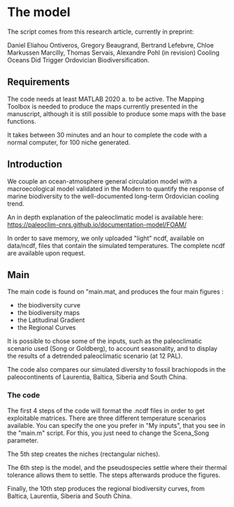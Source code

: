 # The model

The script comes from this research article, currently in preprint:

Daniel Eliahou Ontiveros, Gregory Beaugrand, Bertrand Lefebvre, Chloe Markussen Marcilly, Thomas Servais, Alexandre Pohl (in revision)
Cooling Oceans Did Trigger Ordovician Biodiversification.

## Requirements

The code needs at least MATLAB 2020 a. to be active. The Mapping Toolbox is needed to produce the maps currently presented in the manuscript, although it is still possible to produce some maps with the base functions.

It takes between 30 minutes and an hour to complete the code with a normal computer, for 100 niche generated.

## Introduction

We couple an ocean-atmosphere general circulation model with a macroecological model validated in the Modern to quantify the response of marine biodiversity to the well-documented long-term Ordovician cooling trend.

An in depth explanation of the paleoclimatic model is available here:
https://paleoclim-cnrs.github.io/documentation-model/FOAM/

In order to save memory, we only uploaded "light" ncdf, available on data/ncdf, files that contain the simulated temperatures. The complete ncdf are available upon request.

## Main

The main code is found on "main.mat, and produces the four main figures :
- the biodiversity curve
- the biodiversity maps
- the Latitudinal Gradient
- the Regional Curves

It is possible to chose some of the inputs, such as the paleoclimatic scenario used (Song or Goldberg),
to account seasonality, and to display the results of a detrended paleoclimatic scenario (at 12 PAL).

The code also compares our simulated diversity to fossil brachiopods in the paleocontinents of Laurentia, Baltica,
Siberia and South China.

### The code

The first 4 steps of the code will format the .ncdf files in order to get exploitable matrices.
There are three different temperature scenarios available. You can specify the one you prefer in "My inputs", that you see in the "main.m" script.
For this, you just need to change the Scena_Song parameter.


The 5th step creates the niches (rectangular niches).

The 6th step is the model, and the pseudospecies settle where their thermal tolerance allows them to settle.
The steps afterwards produce the figures.

Finally, the 10th step produces the regional biodiversity curves, from Baltica, Laurentia, Siberia and South China.
